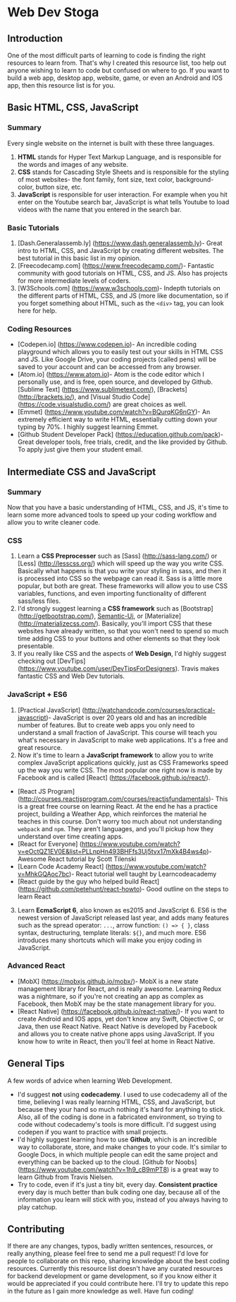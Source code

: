 # Web Dev Stoga

## Introduction
One of the most difficult parts of learning to code is finding the right resources to learn from. 
That's why I created this resource list, too help out anyone wishing to learn to code but confused on where to go.
If you want to build a web app, desktop app, website, game, or even an Android and IOS app, then this resource list is for you.

## Basic HTML, CSS, JavaScript

### Summary
Every single website on the internet is built with these three languages.

1. **HTML** stands for Hyper Text Markup Language, and is responsible for the words and images of any website. 
2. **CSS** stands for  Cascading Style Sheets and is responsible for the styling of most websites- the font family, font size, text color, background-color, button size, etc. 
3. **JavaScript** is responsible for user interaction. For example when you hit enter on the Youtube search bar, JavaScript is what tells Youtube to load videos with the name that you entered in the search bar.

### Basic Tutorials
1. [Dash.Generalassemb.ly] (https://www.dash.generalassemb.ly)- Great intro to HTML, CSS, and JavaScript by creating different websites. The best tutorial in this basic list in my opinion.
2. [Freecodecamp.com] (https://www.freecodecamp.com/)- Fantastic community with good tutorials on HTML, CSS, and JS. Also has projects for more intermediate levels of coders.
3. [W3Schools.com] (https://www.w3schools.com)- Indepth tutorials on the different parts of HTML, CSS, and JS (more like documentation, so if you forget something about HTML, such as the `<div>` tag, you can look here for help.

### Coding Resources
+ [Codepen.io] (https://www.codepen.io)- An incredible coding playground which allows you to easily test out your skills in HTML CSS and JS. Like Google Drive, your coding projects (called pens) will be saved to your account and can be accessed from any browser.
+ [Atom.io] (https://www.atom.io)- Atom is the code editor which I personally use, and is free, open source, and developed by Github. [Sublime Text] (https://www.sublimetext.com/), [Brackets] (http://brackets.io/), and [Visual Studio Code] (https://code.visualstudio.com/) are great choices as well. 
+ [Emmet] (https://www.youtube.com/watch?v=BQurqKG6nGY)- An extremely efficient way to write HTML, essentially cutting down your typing by 70%. I highly suggest learning Emmet.
+ [Github Student Developer Pack] (https://education.github.com/pack)- Great developer tools, free trials, credit, and the like provided by Github. To apply just give them your student email.

## Intermediate CSS and JavaScript

### Summary
Now that you have a basic understanding of HTML, CSS, and JS, it's time to learn some more advanced tools to speed up your coding workflow and allow you to write cleaner code.

### CSS
1. Learn a **CSS Preprocesser** such as [Sass] (http://sass-lang.com/) or [Less] (http://lesscss.org/) which will speed up the way you write CSS. Basically what happens is that you write your styling in sass, and then it is processed into CSS so the webpage can read it. Sass is a little more popular, but both are great. These frameworks will allow you to use CSS variables, functions, and even importing functionality of different sass/less files. 
2. I'd strongly suggest learning a **CSS framework** such as [Bootstrap] (http://getbootstrap.com/), [Semantic-Ui](http://semantic-ui.com/), or [Materialize] (http://materializecss.com/). Basically, you'll import CSS that these websites have already written, so that you won't need to spend so much time adding CSS to your buttons and other elements so that they look presentable.
3. If you really like CSS and the aspects of **Web Design**, I'd highly suggest checking out [DevTips] (https://www.youtube.com/user/DevTipsForDesigners). Travis makes fantastic CSS and Web Dev tutorials.

### JavaScript + ES6
1. [Practical JavaScript] (http://watchandcode.com/courses/practical-javascript)- JavaScript is over 20 years old and has an incredible number of features. But to create web apps you only need to understand a small fraction of JavaScript. This course will teach you what's necessary in JavaScript to make web applications. It's a free and great resource.
2. Now it's time to learn a **JavaScript framework** to allow you to write complex JavaScript applications quickly, just as CSS Frameworks speed up the way you write CSS. The most popular one right now is made by Facebook and is called [React] (https://facebook.github.io/react/). 
  * [React JS Program] (http://courses.reactjsprogram.com/courses/reactjsfundamentals)- This is a great free course on learning React. At the end he has a practice project, building a Weather App, which reinforces the material he teaches in this course. Don't worry too much about not understanding `webpack` and `npm`. They aren't languages, and you'll pickup how they understand over time creating apps.
  * [React for Everyone] (https://www.youtube.com/watch?v=eOctQZ1EV0E&list=PLLnpHn493BHFfs3Uj5tvx17mXk4B4ws4p)- Awesome React tutorial by Scott Tilenski
  * [Learn Code Academy React] (https://www.youtube.com/watch?v=MhkGQAoc7bc)- React tutorial well taught by Learncodeacademy
  * [React guide by the guy who helped build React] (https://github.com/petehunt/react-howto)- Good outline on the steps to learn React
3. Learn **EcmaScript 6**, also known as es2015 and JavaScript 6. ES6 is the newest version of JavaScript released last year, and adds many features such as the spread operator: `...`, arrow function: `() => { }`, class syntax, destructuring, template literals: `${}`, and much more. ES6 introduces many shortcuts which will make you enjoy coding in JavaScript.

### Advanced React
+ [MobX] (https://mobxjs.github.io/mobx/)- MobX is a new state management library for React, and is really awesome. Learning Redux was a nightmare, so if you're not creating an app as complex as Facebook, then MobX may be the state management library for you.  
+ [React Native] (https://facebook.github.io/react-native/)- If you want to create Android and IOS apps, yet don't know any Swift, Objective C, or Java, then use React Native. React Native is developed by Facebook and allows you to create native phone apps using JavaScript. If you know how to write in React, then you'll feel at home in React Native.

## General Tips
A few words of advice when learning Web Development.
+ I'd suggest **not** using **codecademy**. I used to use codecademy all of the time, believing I was really learning HTML, CSS, and JavaScript, but because they your hand so much nothing it's hard for anything to stick. Also, all of the coding is done in a fabricated environment, so trying to code without codecademy's tools is more difficult. I'd suggest using codepen if you want to practice with small projects. 
+ I'd highly suggest learning how to use **Github**, which is an incredible way to collaborate, store, and make changes to your code. It's similar to Google Docs, in which multiple people can edit the same project and everything can be backed up to the cloud. [Github for Noobs] (https://www.youtube.com/watch?v=1h9_cB9mPT8) is a great way to learn Github from Travis Nielsen.
+ Try to code, even if it's just a tiny bit, every day. **Consistent practice** every day is much better than bulk coding one day, because all of the information you learn will stick with you, instead of you always having to play catchup.

## Contributing
If there are any changes, typos, badly written sentences, resources, or really anything, please feel free to send me a pull request! I'd love for people to collaborate on this repo, sharing knowledge about the best coding resources. Currently this resource list doesn't have any curated resources for backend development or game development, so if you know either it would be appreciated if you could contribute here. I'll try to update this repo in the future as I gain more knowledge as well. Have fun coding! 

